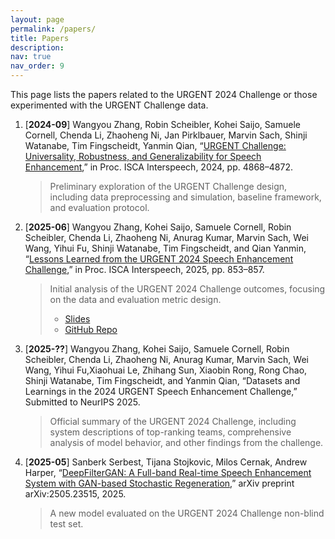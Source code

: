 ```yaml
---
layout: page
permalink: /papers/
title: Papers
description:  
nav: true
nav_order: 9
---
```


This page lists the papers related to the URGENT 2024 Challenge or those experimented with the URGENT Challenge data.

1. [**2024-09**] Wangyou Zhang, Robin Scheibler, Kohei Saijo, Samuele Cornell, Chenda Li, Zhaoheng Ni, Jan Pirklbauer, Marvin Sach, Shinji Watanabe, Tim Fingscheidt, Yanmin Qian, “[URGENT Challenge: Universality, Robustness, and Generalizability for Speech Enhancement](https://www.isca-archive.org/interspeech_2024/zhang24h_interspeech.html),” in Proc. ISCA Interspeech, 2024, pp. 4868–4872.
    > Preliminary exploration of the URGENT Challenge design, including data preprocessing and simulation, baseline framework, and evaluation protocol.

2. [**2025-06**] Wangyou Zhang, Kohei Saijo, Samuele Cornell, Robin Scheibler, Chenda Li, Zhaoheng Ni, Anurag Kumar, Marvin Sach, Wei Wang, Yihui Fu, Shinji Watanabe, Tim Fingscheidt, and Qian Yanmin, “[Lessons Learned from the URGENT 2024 Speech Enhancement Challenge](https://www.isca-archive.org/interspeech_2025/zhang25j_interspeech.html),” in Proc. ISCA Interspeech, 2025, pp. 853–857.
    > Initial analysis of the URGENT 2024 Challenge outcomes, focusing on the data and evaluation metric design.
    > * [Slides](assets/files/Slides_URGENT2024_Lessons.pdf)
    > * [GitHub Repo](https://github.com/urgent-challenge/urgent2024_analysis)

3. [**2025-??**] Wangyou Zhang, Kohei Saijo, Samuele Cornell, Robin Scheibler, Chenda Li, Zhaoheng Ni, Anurag Kumar, Marvin Sach, Wei Wang, Yihui Fu,Xiaohuai Le, Zhihang Sun, Xiaobin Rong, Rong Chao, Shinji Watanabe, Tim Fingscheidt, and Yanmin Qian, “Datasets and Learnings in the 2024 URGENT Speech Enhancement Challenge,” Submitted to NeurIPS 2025.
    > Official summary of the URGENT 2024 Challenge, including system descriptions of top-ranking teams, comprehensive analysis of model behavior, and other findings from the challenge.

4. [**2025-05**] Sanberk Serbest, Tijana Stojkovic, Milos Cernak, Andrew Harper, “[DeepFilterGAN: A Full-band Real-time Speech Enhancement System with GAN-based Stochastic Regeneration](https://arxiv.org/abs/2505.23515),” arXiv preprint arXiv:2505.23515, 2025.
    > A new model evaluated on the URGENT 2024 Challenge non-blind test set.
